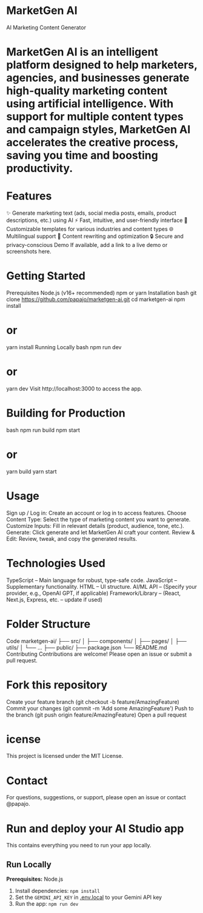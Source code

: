 # MarketGen AI
AI Marketing Content Generator

# MarketGen AI is an intelligent platform designed to help marketers, agencies, and businesses generate high-quality marketing content using artificial intelligence. With support for multiple content types and campaign styles, MarketGen AI accelerates the creative process, saving you time and boosting productivity.

# Features
✨ Generate marketing text (ads, social media posts, emails, product descriptions, etc.) using AI
⚡ Fast, intuitive, and user-friendly interface
🧠 Customizable templates for various industries and content types
🌐 Multilingual support
📝 Content rewriting and optimization
🔒 Secure and privacy-conscious
Demo
If available, add a link to a live demo or screenshots here.

# Getting Started
Prerequisites
Node.js (v16+ recommended)
npm or yarn
Installation
bash
git clone https://github.com/papajo/marketgen-ai.git
cd marketgen-ai
npm install
# or
yarn install
Running Locally
bash
npm run dev
# or
yarn dev
Visit http://localhost:3000 to access the app.

# Building for Production
bash
npm run build
npm start
# or
yarn build
yarn start
# Usage
Sign up / Log in: Create an account or log in to access features.
Choose Content Type: Select the type of marketing content you want to generate.
Customize Inputs: Fill in relevant details (product, audience, tone, etc.).
Generate: Click generate and let MarketGen AI craft your content.
Review & Edit: Review, tweak, and copy the generated results.
# Technologies Used
TypeScript – Main language for robust, type-safe code.
JavaScript – Supplementary functionality.
HTML – UI structure.
AI/ML API – (Specify your provider, e.g., OpenAI GPT, if applicable)
Framework/Library – (React, Next.js, Express, etc. – update if used)
# Folder Structure
Code
marketgen-ai/
├── src/
│   ├── components/
│   ├── pages/
│   ├── utils/
│   └── ...
├── public/
├── package.json
└── README.md
Contributing
Contributions are welcome! Please open an issue or submit a pull request.

# Fork this repository
Create your feature branch (git checkout -b feature/AmazingFeature)
Commit your changes (git commit -m 'Add some AmazingFeature')
Push to the branch (git push origin feature/AmazingFeature)
Open a pull request
# icense
This project is licensed under the MIT License.

# Contact
For questions, suggestions, or support, please open an issue or contact @papajo.

# Run and deploy your AI Studio app

This contains everything you need to run your app locally.

## Run Locally

**Prerequisites:**  Node.js


1. Install dependencies:
   `npm install`
2. Set the `GEMINI_API_KEY` in [.env.local](.env.local) to your Gemini API key
3. Run the app:
   `npm run dev`
